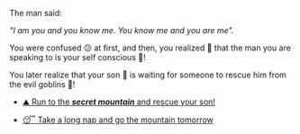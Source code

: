 The man said:

*"I am you and you know me. You know me and you are me".*

You were confused 😕 at first, and then, you realized 🤯 that the man you are speaking to is your self conscious 🧠!

You later realize that your son 👦 is waiting for someone to rescue him from the evil goblins 👺!

- [⛰️ Run to the ***secret mountain*** and rescue your son!](../4/2.md)

- [😴 Take a long nap and go the mountain tomorrow](1-BC.md)
